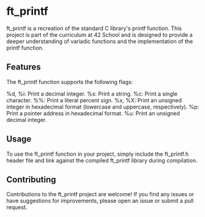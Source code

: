 # ft_printf
ft_printf is a recreation of the standard C library's printf function. This project is part of the curriculum at 42 School and is designed to provide a deeper understanding of variadic functions and the implementation of the printf function.

## Features
The ft_printf function supports the following flags:

%d, %i: Print a decimal integer.
%s: Print a string.
%c: Print a single character.
%%: Print a literal percent sign.
%x, %X: Print an unsigned integer in hexadecimal format (lowercase and uppercase, respectively).
%p: Print a pointer address in hexadecimal format.
%u: Print an unsigned decimal integer.

## Usage
To use the ft_printf function in your project, simply include the ft_printf.h header file and link against the compiled ft_printf library during compilation.

## Contributing
Contributions to the ft_printf project are welcome! If you find any issues or have suggestions for improvements, please open an issue or submit a pull request.

